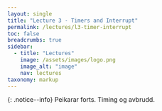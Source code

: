 ```yaml
---
layout: single
title: "Lecture 3 - Timers and Interrupt"
permalink: /lectures/l3-timer-interrupt
toc: false
breadcrumbs: true
sidebar:
  - title: "Lectures"
    image: /assets/images/logo.png
    image_alt: "image"
    nav: lectures
taxonomy: markup
---
```


{: .notice--info}
Peikarar forts. Timing og avbrudd.

